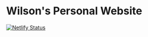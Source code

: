 # Wilson's Personal Website

[![Netlify Status](https://api.netlify.com/api/v1/badges/97c69306-9e3e-47f8-ba3d-85f7fc61328b/deploy-status)](https://app.netlify.com/sites/vibrant-hamilton-df7621/deploys)
